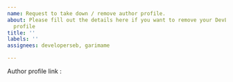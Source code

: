 ```yaml
---
name: Request to take down / remove author profile.
about: Please fill out the details here if you want to remove your DevLibrary author
  profile
title: ''
labels: ''
assignees: developerseb, garimame

---
```


Author profile link :
